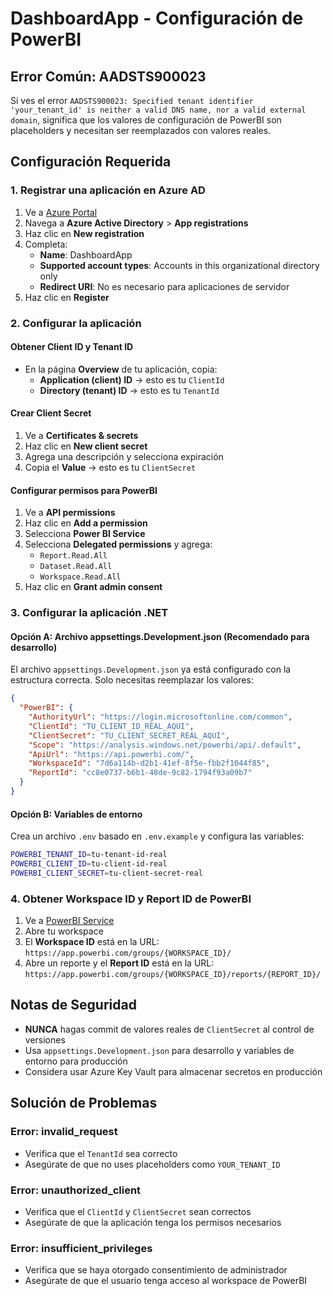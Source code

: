 # DashboardApp - Configuración de PowerBI

## Error Común: AADSTS900023

Si ves el error `AADSTS900023: Specified tenant identifier 'your_tenant_id' is neither a valid DNS name, nor a valid external domain`, significa que los valores de configuración de PowerBI son placeholders y necesitan ser reemplazados con valores reales.

## Configuración Requerida

### 1. Registrar una aplicación en Azure AD

1. Ve a [Azure Portal](https://portal.azure.com)
2. Navega a **Azure Active Directory** > **App registrations**
3. Haz clic en **New registration**
4. Completa:
   - **Name**: DashboardApp
   - **Supported account types**: Accounts in this organizational directory only
   - **Redirect URI**: No es necesario para aplicaciones de servidor
5. Haz clic en **Register**

### 2. Configurar la aplicación

#### Obtener Client ID y Tenant ID

- En la página **Overview** de tu aplicación, copia:
  - **Application (client) ID** → esto es tu `ClientId`
  - **Directory (tenant) ID** → esto es tu `TenantId`

#### Crear Client Secret

1. Ve a **Certificates & secrets**
2. Haz clic en **New client secret**
3. Agrega una descripción y selecciona expiración
4. Copia el **Value** → esto es tu `ClientSecret`

#### Configurar permisos para PowerBI

1. Ve a **API permissions**
2. Haz clic en **Add a permission**
3. Selecciona **Power BI Service**
4. Selecciona **Delegated permissions** y agrega:
   - `Report.Read.All`
   - `Dataset.Read.All`
   - `Workspace.Read.All`
5. Haz clic en **Grant admin consent**

### 3. Configurar la aplicación .NET

#### Opción A: Archivo appsettings.Development.json (Recomendado para desarrollo)

El archivo `appsettings.Development.json` ya está configurado con la estructura correcta. Solo necesitas reemplazar los valores:

```json
{
  "PowerBI": {
    "AuthorityUrl": "https://login.microsoftonline.com/common",
    "ClientId": "TU_CLIENT_ID_REAL_AQUI",
    "ClientSecret": "TU_CLIENT_SECRET_REAL_AQUI",
    "Scope": "https://analysis.windows.net/powerbi/api/.default",
    "ApiUrl": "https://api.powerbi.com/",
    "WorkspaceId": "7d6a114b-d2b1-41ef-8f5e-fbb2f1044f85",
    "ReportId": "cc8e0737-b6b1-48de-9c82-1794f93a09b7"
  }
}
```

#### Opción B: Variables de entorno

Crea un archivo `.env` basado en `.env.example` y configura las variables:

```bash
POWERBI_TENANT_ID=tu-tenant-id-real
POWERBI_CLIENT_ID=tu-client-id-real
POWERBI_CLIENT_SECRET=tu-client-secret-real
```

### 4. Obtener Workspace ID y Report ID de PowerBI

1. Ve a [PowerBI Service](https://app.powerbi.com)
2. Abre tu workspace
3. El **Workspace ID** está en la URL: `https://app.powerbi.com/groups/{WORKSPACE_ID}/`
4. Abre un reporte y el **Report ID** está en la URL: `https://app.powerbi.com/groups/{WORKSPACE_ID}/reports/{REPORT_ID}/`

## Notas de Seguridad

- **NUNCA** hagas commit de valores reales de `ClientSecret` al control de versiones
- Usa `appsettings.Development.json` para desarrollo y variables de entorno para producción
- Considera usar Azure Key Vault para almacenar secretos en producción

## Solución de Problemas

### Error: invalid_request

- Verifica que el `TenantId` sea correcto
- Asegúrate de que no uses placeholders como `YOUR_TENANT_ID`

### Error: unauthorized_client

- Verifica que el `ClientId` y `ClientSecret` sean correctos
- Asegúrate de que la aplicación tenga los permisos necesarios

### Error: insufficient_privileges

- Verifica que se haya otorgado consentimiento de administrador
- Asegúrate de que el usuario tenga acceso al workspace de PowerBI
